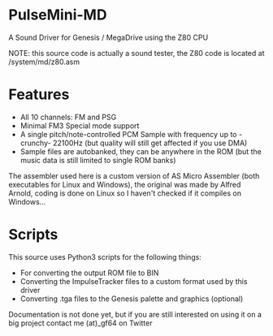 # PulseMini-MD
A Sound Driver for Genesis / MegaDrive using the Z80 CPU

NOTE: this source code is actually a sound tester, the Z80 code is located at /system/md/z80.asm

# Features
- All 10 channels: FM and PSG
- Minimal FM3 Special mode support
- A single pitch/note-controlled PCM Sample with frequency up to -crunchy- 22100Hz (but quality will still get affected if you use DMA)
- Sample files are autobanked, they can be anywhere in the ROM (but the music data is still limited to single ROM banks)

The assembler used here is a custom version of AS Micro Assembler (both executables for Linux and Windows), the original was made by Alfred Arnold, coding is done on Linux so I haven't checked if it compiles on Windows...

# Scripts
This source uses Python3 scripts for the following things:
- For converting the output ROM file to BIN
- Converting the ImpulseTracker files to a custom format used by this driver
- Converting .tga files to the Genesis palette and graphics (optional)

Documentation is not done yet, but if you are still interested on using it on a big project contact me (at)_gf64 on Twitter
